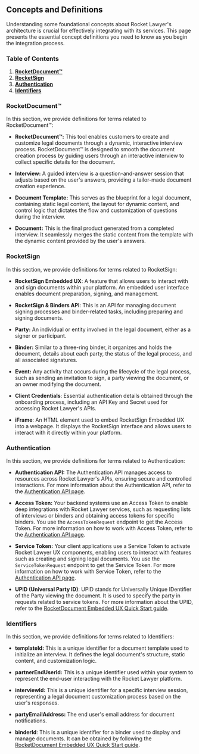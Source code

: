 ## Concepts and Definitions

Understanding some foundational concepts about Rocket Lawyer's architecture is crucial for effectively integrating with its services. This page presents the essential concept definitions you need to know as you begin the integration process.

### Table of Contents

1. [**RocketDocument™**](#rocketdocument)   
2. [**RocketSign**](#rocketsign)   
3. [**Authentication**](#authentication)  
4. [**Identifiers**](#identifiers)

### RocketDocument™

In this section, we provide definitions for terms related to RocketDocument™:

- **RocketDocument™:** This tool enables customers to create and customize legal documents through a dynamic, interactive interview process. RocketDocument™ is designed to smooth the document creation process by guiding users through an interactive interview to collect specific details for the document.

- **Interview:** A guided interview is a question-and-answer session that adjusts based on the user's answers, providing a tailor-made document creation experience.

- **Document Template:** This serves as the blueprint for a legal document, containing static legal content, the layout for dynamic content, and control logic that dictates the flow and customization of questions during the interview.

- **Document:** This is the final product generated from a completed interview. It seamlessly merges the static content from the template with the dynamic content provided by the user's answers.

### RocketSign

In this section, we provide definitions for terms related to RocketSign:

- **RocketSign Embedded UX**: A feature that allows users to interact with and sign documents within your platform. An embedded user interface enables document preparation, signing, and management.

- **RocketSign & Binders API**: This is an API for managing document signing processes and binder-related tasks, including preparing and signing documents.

- **Party:** An individual or entity involved in the legal document, either as a signer or participant.

- **Binder:** Similar to a three-ring binder, it organizes and holds the document, details about each party, the status of the legal process, and all associated signatures.

- **Event:** Any activity that occurs during the lifecycle of the legal process, such as sending an invitation to sign, a party viewing the document, or an owner modifying the document.

- **Client Credentials**: Essential authentication details obtained through the onboarding process, including an API Key and Secret used for accessing Rocket Lawyer's APIs.

- **iFrame**: An HTML element used to embed RocketSign Embedded UX into a webpage. It displays the RocketSign interface and allows users to interact with it directly within your platform.

### Authentication

In this section, we provide definitions for terms related to Authentication:

- **Authentication API:** The Authentication API manages access to resources across Rocket Lawyer's APIs, ensuring secure and controlled interactions. For more information about the Authentication API, refer to the [Authentication API page](https://developer.rocketlawyer.com/docs/partner-auth-service-product-sandbox/1/overview).

- **Access Token:** Your backend systems use an Access Token to enable deep integrations with Rocket Lawyer services, such as requesting lists of interviews or binders and obtaining access tokens for specific binders. You use the `AccessTokenRequest` endpoint to get the Access Token. For more information on how to work with Access Token, refer to the [Authentication API page](https://developer.rocketlawyer.com/docs/partner-auth-service-product-sandbox/1/overview).

- **Service Token:** Your client applications use a Service Token to activate Rocket Lawyer UX components, enabling users to interact with features such as creating and signing legal documents. You use the `ServiceTokenRequest` endpoint to get the Service Token. For more information on how to work with Service Token, refer to the [Authentication API page](https://developer.rocketlawyer.com/docs/partner-auth-service-product-sandbox/1/overview).

- **UPID (Universal Party ID)**: UPID stands for Universally Unique IDentifier of the Party viewing the document. It is used to specify the party in requests related to service tokens. For more information about the UPID, refer to the [RocketDocument Embedded UX Quick Start guide](https://developer.rocketlawyer.com/rocketsign-embedded-ux).

### **Identifiers**

In this section, we provide definitions for terms related to Identifiers:

- **templateId:** This is a unique identifier for a document template used to initialize an interview. It defines the legal document's structure, static content, and customization logic.

- **partnerEndUserId:** This is a unique identifier used within your system to represent the end-user interacting with the Rocket Lawyer platform.

- **interviewId:** This is a unique identifier for a specific interview session, representing a legal document customization process based on the user's responses.

- **partyEmailAddress:** The end user's email address for document notifications.

- **binderId**: This is a unique identifier for a binder used to display and manage documents. It can be obtained by following the [RocketDocument Embedded UX Quick Start guide](https://developer.rocketlawyer.com/rocketdocument-embedded-ux).
